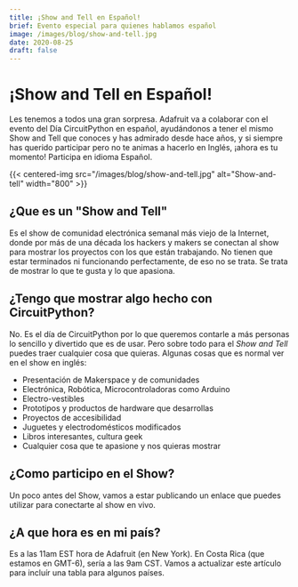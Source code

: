 ```yaml
---
title: ¡Show and Tell en Español!
brief: Evento especial para quienes hablamos español
image: /images/blog/show-and-tell.jpg
date: 2020-08-25
draft: false
---
```


# ¡Show and Tell en Español!

Les tenemos a todos una gran sorpresa. Adafruit va a colaborar con el evento del Día CircuitPython en español, ayudándonos a tener el mismo Show and Tell que conoces y has admirado desde hace años, y si siempre has querido participar pero no te animas a hacerlo en Inglés, ¡ahora es tu momento! Participa en idioma Español.

{{< centered-img src="/images/blog/show-and-tell.jpg" alt="Show-and-tell" width="800" >}}

## ¿Que es un "Show and Tell"

Es el show de comunidad electrónica semanal más viejo de la Internet, donde por más de una década los hackers y makers se conectan al show para mostrar los proyectos con los que están trabajando. No tienen que estar terminados ni funcionando perfectamente, de eso no se trata. Se trata de mostrar lo que te gusta y lo que apasiona.

## ¿Tengo que mostrar algo hecho con CircuitPython?

No. Es el día de CircuitPython por lo que queremos contarle a más personas lo sencillo y divertido que es de usar. Pero sobre todo para el *Show and Tell* puedes traer cualquier cosa que quieras. Algunas cosas que es normal ver en el show en inglés:

* Presentación de Makerspace y de comunidades
* Electrónica, Robótica, Microcontroladoras como Arduino
* Electro-vestibles
* Prototipos y productos de hardware que desarrollas
* Proyectos de accesibilidad
* Juguetes y electrodomésticos modificados
* Libros interesantes, cultura geek
* Cualquier cosa que te apasione y nos quieras mostrar

## ¿Como participo en el Show?

Un poco antes del Show, vamos a estar publicando un enlace que puedes utilizar para conectarte al show en vivo.

## ¿A que hora es en mi país?

Es a las 11am EST hora de Adafruit (en New York). En Costa Rica (que estamos en GMT-6), sería a las 9am CST. Vamos a actualizar este artículo para incluír una tabla para algunos países.
